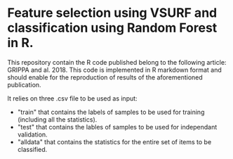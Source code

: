 # Feature selection using VSURF and classification using Random Forest in R.
This repository contain the R code published belong to the following article:  GRIPPA and al. 2018.
This code is implemented in R markdown format and should enable for the reproduction of results of the aforementioned publication.

It relies on three .csv file to be used as input:
- "train" that contains the labels of samples to be used for training (including all the statistics).
- "test" that contains the lables of samples to be used for independant validation.
- "alldata" that contains the statistics for the entire set of items to be classified.